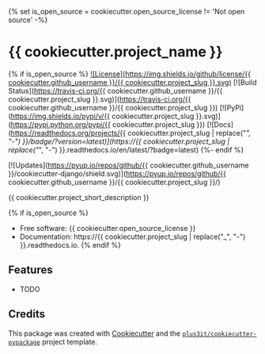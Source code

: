 {% set is_open_source = cookiecutter.open_source_license != 'Not open source' -%}
# {{ cookiecutter.project_name }}

{% if is_open_source %}
[![License](https://img.shields.io/github/license/{{ cookiecutter.github_username }}/{{ cookiecutter.project_slug }}.svg)](LICENSE)
[![Build Status](https://travis-ci.org/{{ cookiecutter.github_username }}/{{ cookiecutter.project_slug }}.svg)](https://travis-ci.org/{{ cookiecutter.github_username }}/{{ cookiecutter.project_slug }})
[![PyPi](https://img.shields.io/pypi/v/{{ cookiecutter.project_slug }}.svg)](https://pypi.python.org/pypi/{{ cookiecutter.project_slug }})
[![Docs](https://readthedocs.org/projects/{{ cookiecutter.project_slug | replace("_", "-") }}/badge/?version=latest)](https://{{ cookiecutter.project_slug | replace("_", "-") }}.readthedocs.io/en/latest/?badge=latest)
{%- endif %}

[![Updates](https://pyup.io/repos/github/{{ cookiecutter.github_username }}/cookiecutter-django/shield.svg)](https://pyup.io/repos/github/{{ cookiecutter.github_username }}/{{ cookiecutter.project_slug }}/)


{{ cookiecutter.project_short_description }}

{% if is_open_source %}
* Free software: {{ cookiecutter.open_source_license }}
* Documentation: https://{{ cookiecutter.project_slug | replace("_", "-") }}.readthedocs.io.
{% endif %}

## Features

* TODO

## Credits

This package was created with [Cookiecutter][0] and the [`plus3it/cookiecutter-pypackage`][1] project template.

[0]: https://github.com/audreyr/cookiecutter
[1]: https://github.com/plus3it/cookiecutter-pypackage
